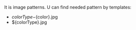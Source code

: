 It is image patterns.
U can find needed pattern by templates:
* ${colorType}-${color}.jpg
* ${colorType}.jpg